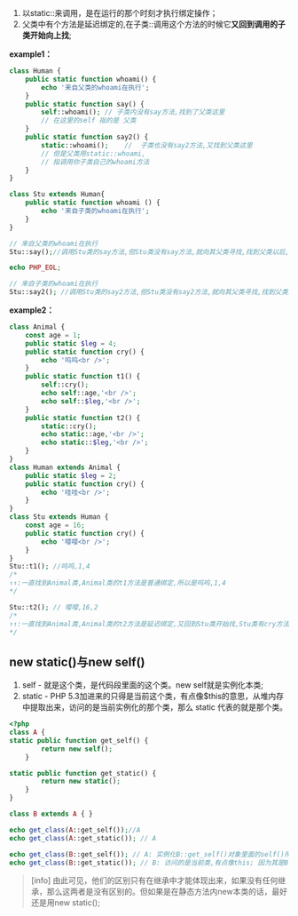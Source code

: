 1. 以static::来调用，是在运行的那个时刻才执行绑定操作；
2. 父类中有个方法是延迟绑定的,在子类::调用这个方法的时候它**又回到调用的子类开始向上找**;


**example1：**

```php
class Human {
    public static function whoami() {
        echo '来自父类的whoami在执行';
    }
    public static function say() {
        self::whoami(); // 子类内没有say方法,找到了父类这里
        // 在这里的self 指的是 父类
    }
    public static function say2() {
        static::whoami();    //  子类也没有say2方法,又找到父类这里
        // 但是父类用static::whoami,
        // 指调用你子类自己的whoami方法
    }
}

class Stu extends Human{
    public static function whoami () {
        echo '来自子类的whoami在执行';
    }
}

// 来自父类的whoami在执行
Stu::say();//调用Stu类的say方法,但Stu类没有say方法,就向其父类寻找,找到父类以后,发现父类的say方法里面又调用self::whoami();此时self里面其实是有两个whoami的方法,但由于本次调用发生的环境是在父类的say方法里面,所以它调用的是父类的whoami方法,不调用子类的whoami方法;

echo PHP_EOL;

// 来自子类的whoami在执行
Stu::say2(); //调用Stu类的say2方法,但Stu类没有say2方法,就向其父类寻找,找到父类say2以后,发现父类的say2方法里面用了static延迟绑定了whoami方法,而此时发生调用的子类里面有whoami方法(如果没有就向父类寻找),所以在此时是绑定在子类的whoami上,所以这里调用的是子类的whoami方法;
```

**example2：**


```php
class Animal { 
    const age = 1; 
    public static $leg = 4; 
    public static function cry() { 
        echo '呜呜<br />'; 
    } 
    public static function t1() { 
        self::cry(); 
        echo self::age,'<br />'; 
        echo self::$leg,'<br />'; 
    } 
    public static function t2() { 
        static::cry(); 
        echo static::age,'<br />'; 
        echo static::$leg,'<br />'; 
    } 
} 
class Human extends Animal { 
    public static $leg = 2; 
    public static function cry() { 
        echo '哇哇<br />'; 
    } 
} 
class Stu extends Human { 
    const age = 16; 
    public static function cry() { 
        echo '嘤嘤<br />'; 
    } 
} 
Stu::t1(); //呜呜,1,4 
/*
↑↑:一直找到Animal类,Animal类的t1方法是普通绑定,所以是呜呜,1,4
*/

Stu::t2(); // 嘤嘤,16,2 
/*
↑↑:一直找到Animal类,Animal类的t2方法是延迟绑定,又回到Stu类开始找,Stu类有cry方法,所以是嘤嘤,有age属性所以是16,没有leg属性,然后向上找,一直找到既可,所以是2
*/
```

## new static()与new self()


1. self - 就是这个类，是代码段里面的这个类。new self就是实例化本类;
2. static - PHP 5.3加进来的只得是当前这个类，有点像$this的意思，从堆内存中提取出来，访问的是当前实例化的那个类，那么 static 代表的就是那个类。


~~~php
<?php
class A {
static public function get_self() {
        return new self();
    }

static public function get_static() {
        return new static();
    }
}

class B extends A { }

echo get_class(A::get_self());//A
echo get_class(A::get_static()); // A

echo get_class(B::get_self()); // A: 实例化B::get_self()对象里面的self()所在哪个类,就返回哪个类。
echo get_class(B::get_static()); // B: 访问的是当前类,有点像this; 因为其是B继承了的get_static方法，而调用的。
~~~


>[info]  由此可见，他们的区别只有在继承中才能体现出来，如果没有任何继承，那么这两者是没有区别的。但如果是在静态方法内new本类的话，最好还是用new static();